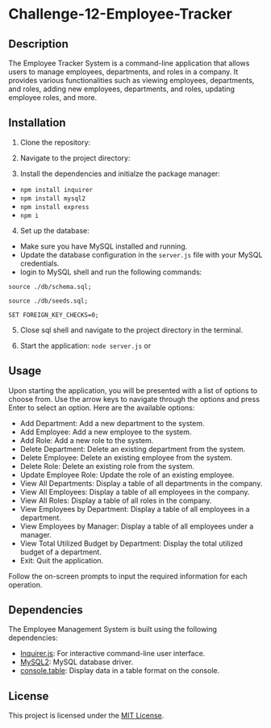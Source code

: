 # Challenge-12-Employee-Tracker

## Description

The Employee Tracker System is a command-line application that allows users to manage employees, departments, and roles in a company. It provides various functionalities such as viewing employees, departments, and roles, adding new employees, departments, and roles, updating employee roles, and more.

## Installation

1. Clone the repository:

2. Navigate to the project directory:

3. Install the dependencies and initialze the package manager:

- `npm install inquirer`
- `npm install mysql2`
- `npm install express`
- `npm i`

4. Set up the database:

- Make sure you have MySQL installed and running.
- Update the database configuration in the `server.js` file with your MySQL credentials.
- login to MySQL shell and run the following commands:

```source ./db/schema.sql;```

```source ./db/seeds.sql;```

```SET FOREIGN_KEY_CHECKS=0;```

5. Close sql shell and navigate to the project directory in the terminal.

6. Start the application: `node server.js` or 

## Usage

Upon starting the application, you will be presented with a list of options to choose from. Use the arrow keys to navigate through the options and press Enter to select an option. Here are the available options:

- Add Department: Add a new department to the system.
- Add Employee: Add a new employee to the system.
- Add Role: Add a new role to the system.
- Delete Department: Delete an existing department from the system.
- Delete Employee: Delete an existing employee from the system.
- Delete Role: Delete an existing role from the system.
- Update Employee Role: Update the role of an existing employee.
- View All Departments: Display a table of all departments in the company.
- View All Employees: Display a table of all employees in the company.
- View All Roles: Display a table of all roles in the company.
- View Employees by Department: Display a table of all employees in a department.
- View Employees by Manager: Display a table of all employees under a manager.
- View Total Utilized Budget by Department: Display the total utilized budget of a department.
- Exit: Quit the application.

Follow the on-screen prompts to input the required information for each operation.

## Dependencies

The Employee Management System is built using the following dependencies:

- [Inquirer.js](https://www.npmjs.com/package/inquirer): For interactive command-line user interface.
- [MySQL2](https://www.npmjs.com/package/mysql2): MySQL database driver.
- [console.table](https://www.npmjs.com/package/console.table): Display data in a table format on the console.

## License

This project is licensed under the [MIT License](LICENSE).